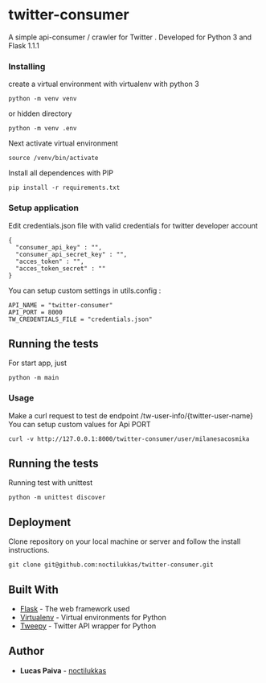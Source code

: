 # twitter-consumer

A simple api-consumer / crawler for Twitter . Developed for Python 3 and Flask 1.1.1

### Installing

create a virtual environment with virtualenv with python 3

```
python -m venv venv
```
or hidden directory
```
python -m venv .env
```

Next activate virtual environment
```
source /venv/bin/activate
```


Install all dependences with PIP

```
pip install -r requirements.txt
```

### Setup application

Edit credentials.json file with valid credentials for twitter developer account
```
{
  "consumer_api_key" : "",
  "consumer_api_secret_key" : "",
  "acces_token" : "",
  "acces_token_secret" : ""
}
```

You can setup custom settings in utils.config :
```
API_NAME = "twitter-consumer"
API_PORT = 8000
TW_CREDENTIALS_FILE = "credentials.json"
```

## Running the tests
For start app, just
```
python -m main
```

### Usage

Make a curl request to test de endpoint /tw-user-info/{twitter-user-name}
You can setup custom values for Api PORT
```
curl -v http://127.0.0.1:8000/twitter-consumer/user/milanesacosmika
```

## Running the tests

Running test with unittest

```
python -m unittest discover
```

## Deployment

Clone repository on your local machine or server and follow the install instructions.
```
git clone git@github.com:noctilukkas/twitter-consumer.git
```


## Built With

* [Flask](http://flask.palletsprojects.com/en/1.1.x/) - The web framework used
* [Virtualenv](https://virtualenv.pypa.io/en/latest/) - Virtual environments for Python
* [Tweepy](https://www.tweepy.org/) - Twitter API wrapper for Python


## Author

* **Lucas Paiva** - [noctilukkas](https://github.com/noctilukkas)